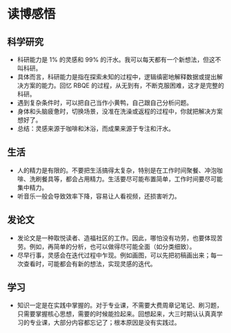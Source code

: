 # 读博感悟

## 科学研究

- 科研能力是 1% 的灵感和 99% 的汗水。我可以每天都有一个新想法，但这不叫科研。
- 具体而言，科研能力是指在探索未知的过程中，逻辑缜密地解释数据或提出解决方案的能力。回忆 RBQE 的过程，从无到有，不断克服困难，这才是完整的科研。
- 遇到复杂条件时，可以把自己当作小黄鸭，自己跟自己分析问题。
- 身体和头脑疲惫时，切换场景，没准在洗澡或返程的过程中，你就把解决方案想好了。
- 总结：灵感来源于咖啡和沐浴，而成果来源于专注和汗水。

## 生活

- 人的精力是有限的。不要把生活搞得太复杂，特别是在工作时间聚餐、冲泡咖啡、洗刷餐具等，都会占用精力。生活要尽可能布置简单，工作时间要尽可能集中精力。
- 听音乐一般会导致效率下降，容易让人看视频，还损害听力。

## 发论文

- 发论文是一种取悦读者、造福社区的工作。因此，哪怕没有功劳，也要体现苦劳。例如，再简单的分析，也可以做得尽可能全面（如分类细致）。
- 尽早行事，灵感会在迭代过程中乍现。例如画图，可以先把初稿画出来；每一次查看时，可能都会有新的想法，实现灵感的迭代。

## 学习

- 知识一定是在实践中掌握的。对于专业课，不需要大费周章记笔记、刷习题，只需要掌握核心思想，需要的时候能捡起来。回想起来，大三时期认认真真学习的专业课，大部分内容都忘记了；根本原因是没有实践过。
